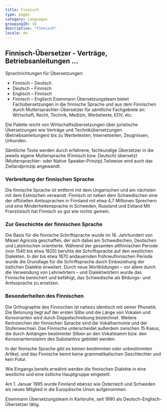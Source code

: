 ```yaml
---
title: Finnisch
type: pages
category: Languages
groupingID: 16
description: "Finnisch"
locale: de
---
```


## Finnisch-Übersetzer - Verträge, Betriebsanleitungen ...
Sprachrichtungen für Übersetzungen:
- Finnisch – Deutsch
- Deutsch – Finnisch
- Englisch – Finnisch
- Finnisch – Englisch
Eisenmann Übersetzungsteam bietet Fachübersetzungen in die finnische Sprache und aus dem Finnischen durch Muttersprachler-Übersetzer für sämtliche Fachgebiete an: Wirtschaft, Recht, Technik, Medizin, Werbetexte, EDV, etc.

Die Palette reicht von Wirtschaftsübersetzungen über juristische Übersetzungen wie Verträge und Technikübersetzungen (Betriebsanleitungen) bis zu Werbetexten, Internetseiten, Zeugnissen, Urkunden.

Sämtliche Texte werden durch erfahrene, fachkundige Übersetzer in die jeweils eigene Muttersprache (Finnisch bzw. Deutsch) übersetzt (Muttersprachler- oder Native Speaker-Prinzip).Teilweise wird auch das Ziellandprinzip angewandt.

### Verbreitung der finnischen Sprache
Die finnische Sprache ist entfernt mit dem Ungarischen und am nächsten mit dem Estnischen verwandt. Finnisch ist neben dem Schwedischen eine der offiziellen Amtssprachen in Finnland mit etwa 4,7 Millionen Sprechern und eine Minderheitensprache in Schweden, Russland und Estland Mit Französisch hat Finnisch so gut wie nichts gemein.

### Zur Geschichte der finnischen Sprache
Die Basis für die finnische Schriftsprache wurde im 16. Jahrhundert von Mikael Agricola geschaffen, der sich dabei am Schwedischen, Deutschen und Lateinischen orientierte. Während der gesamten altfinnischen Periode (von 1540 bis etwa 1820) beruhte die Schriftsprache auf den westlichen Dialekten. In der bis etwa 1870 andauernden frühneufinnischen Periode wurde die Grundlage für die Schriftsprache durch Einbeziehung der östlichen Dialekte erweitert. Durch neue Wortbildungen – vor allem durch die Verwendung von Lehnwörtern – und Dialektwörtern wurde das Finnische bereichert und befähigt, das Schwedische als Bildungs- und Amtssprache zu ersetzen.

### Besonderheiten des Finnischen
Die Orthographie des Finnischen ist nahezu identisch mit seiner Phonetik. Die Betonung liegt auf der ersten Silbe und die Länge von Vokalen und Konsonanten wird durch Doppelschreibung bezeichnet. Weitere Kennzeichen der finnischen Sprache sind die Vokalharmonie und der Stufenwechsel. Das Finnische unterscheidet außerdem zwischen 15 Kasus, die durch Anhängen bestimmter Silben an den Vokalstamm bzw. den Konsonantenstamm des Substantivs gebildet werden.

In der finnische Sprache gibt es keinen bestimmten oder unbestimmten Artikel, und das Finnische kennt keine grammatikalischen Geschlechter und kein Futur.

Wie Eingangs bereits erwähnt werden die finnischen Dialekte in eine westliche und eine östliche Hauptgruppe eingeteilt.

Am 1. Januar 1995 wurde Finnland ebenso wie Österreich und Schweden als neues Mitglied in die Europäische Union aufgenommen.

 

Eisenmann Übersetzungsteam in Karlsruhe, seit 1990 als Deutsch-Englisch-Übersetzer tätig.